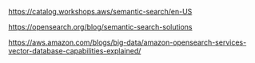 https://catalog.workshops.aws/semantic-search/en-US

https://opensearch.org/blog/semantic-search-solutions

https://aws.amazon.com/blogs/big-data/amazon-opensearch-services-vector-database-capabilities-explained/
